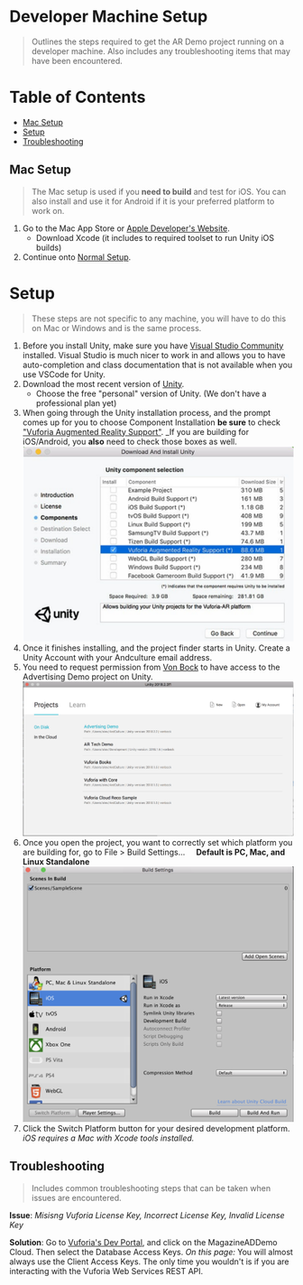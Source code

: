 # Developer Machine Setup
> Outlines the steps required to get the AR Demo project running on a developer machine. Also includes any troubleshooting items that may have been encountered.

Table of Contents
=================
* [Mac Setup](#mac-setup)
* [Setup](#)
* [Troubleshooting](#troubleshooting)

## Mac Setup
> The Mac setup is used if you **need to build** and test for iOS. You can also install and use it for Android if it is your preferred platform to work on.
1. Go to the Mac App Store or [Apple Developer's Website](https://developer.apple.com/xcode/).
    - Download Xcode (it includes to required toolset to run Unity iOS builds)
2. Continue onto [Normal Setup](#setup).

# Setup
> These steps are not specific to any machine, you will have to do this on Mac or Windows and is the same process. 

1. Before you install Unity, make sure you have [Visual Studio Community](https://visualstudio.microsoft.com/downloads/) installed. Visual Studio is much nicer to work in and allows you to have auto-completion and class documentation that is not available when you use VSCode for Unity. 
2. Download the most recent version of [Unity](https://store.unity.com/download?ref=personal).
    - Choose the free "personal" version of Unity. (We don't have a professional plan yet)
3. When going through the Unity installation process, and the prompt comes up for you to choose Component Installation **be sure** to check ["Vuforia Augmented Reality Support"](https://library.vuforia.com/articles/Training/getting-started-with-vuforia-in-unity.html). _If you are building for iOS/Android, you **also** need to check those boxes as well. 
![Unity Vuforia Installation](images/install.png)
4. Once it finishes installing, and the project finder starts in Unity. Create a Unity Account with your Andculture email address.
5. You need to request permission from [Von Bock](vb1191@messiah.edu) to have access to the Advertising Demo project on Unity.![Unity Project View](images/projects.png) 
6. Once you open the project, you want to correctly set which platform you are building for, go to File > Build Settings... &nbsp;&nbsp;&nbsp;&nbsp;**Default is PC, Mac, and Linux Standalone**
![Build Settings](images/build-settings.png) 
7. Click the Switch Platform button for your desired development platform. *iOS requires a Mac with Xcode tools installed.*


## Troubleshooting
> Includes common troubleshooting steps that can be taken when issues are encountered.

**Issue**: _Misisng Vuforia License Key, Incorrect License Key, Invalid License Key_

**Solution**: Go to [Vuforia's Dev Portal](https://developer.vuforia.com/targetmanager/licenseManager/licenseListing), and click on the MagazineADDemo Cloud. Then select the Database Access Keys. *On this page:* You will almost always use the Client Access Keys. The only time you wouldn't is if you are interacting with the Vuforia Web Services REST API.  